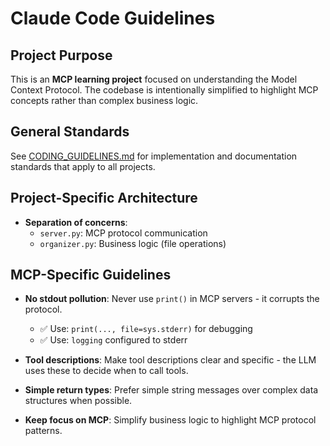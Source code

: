 # Claude Code Guidelines

## Project Purpose

This is an **MCP learning project** focused on understanding the Model Context Protocol. The codebase is intentionally simplified to highlight MCP concepts rather than complex business logic.

## General Standards

See [CODING_GUIDELINES.md](./CODING_GUIDELINES.md) for implementation and documentation standards that apply to all projects.

## Project-Specific Architecture

- **Separation of concerns**:
  - `server.py`: MCP protocol communication
  - `organizer.py`: Business logic (file operations)

## MCP-Specific Guidelines

- **No stdout pollution**: Never use `print()` in MCP servers - it corrupts the protocol.
  - ✅ Use: `print(..., file=sys.stderr)` for debugging
  - ✅ Use: `logging` configured to stderr

- **Tool descriptions**: Make tool descriptions clear and specific - the LLM uses these to decide when to call tools.

- **Simple return types**: Prefer simple string messages over complex data structures when possible.

- **Keep focus on MCP**: Simplify business logic to highlight MCP protocol patterns. 